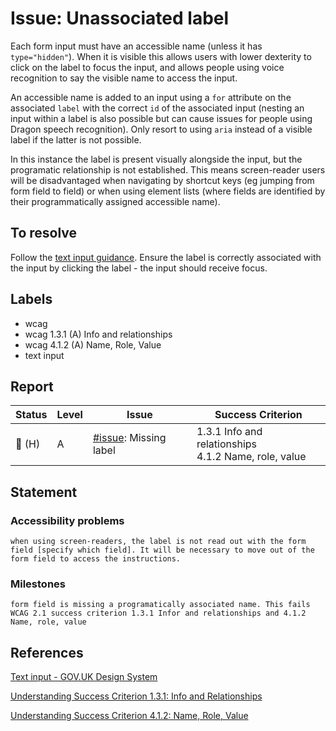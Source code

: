 # Issue: Unassociated label

Each form input must have an accessible name (unless it has `type="hidden"`). When it is visible this allows users with lower dexterity to click on the label to focus the input, and allows people using voice recognition to say the visible name to access the input.

An accessible name is added to an input using a `for` attribute on the associated `label` with the correct `id` of the associated input (nesting an input within a label is also possible but can cause issues for people using Dragon speech recognition). Only resort to using `aria` instead of a visible label if the latter is not possible.

In this instance the label is present visually alongside the input, but the programatic relationship is not established. This means screen-reader users will be disadvantaged when navigating by shortcut keys (eg jumping from form field to field) or when using element lists (where fields are identified by their programmatically assigned accessible name).

## To resolve

Follow the [text input guidance](https://design-system.service.gov.uk/components/text-input/). Ensure the label is correctly associated with the input by clicking the label - the input should receive focus.

## Labels

- wcag
- wcag 1.3.1 (A) Info and relationships
- wcag 4.1.2 (A) Name, Role, Value
- text input


## Report

| Status | Level | Issue | Success Criterion |
| ------ | ----- | ----- | ----------------- |
| 🔴 (H) | A    | [#issue](): Missing label | 1.3.1 Info and relationships <br/> 4.1.2 Name, role, value |

## Statement

### Accessibility problems

```
when using screen-readers, the label is not read out with the form field [specify which field]. It will be necessary to move out of the form field to access the instructions.
```

### Milestones

```
form field is missing a programatically associated name. This fails WCAG 2.1 success criterion 1.3.1 Infor and relationships and 4.1.2 Name, role, value
```

## References

[Text input - GOV.UK Design System](https://design-system.service.gov.uk/components/text-input/)

[Understanding Success Criterion 1.3.1: Info and Relationships](https://www.w3.org/WAI/WCAG21/Understanding/info-and-relationships.html)

[Understanding Success Criterion 4.1.2: Name, Role, Value](https://www.w3.org/WAI/WCAG21/Understanding/name-role-value.html)